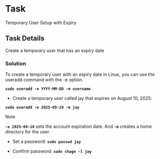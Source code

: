 # Task

Temporary User Setup with Expiry

## Task Details

Create a temporary user that has an expiry date

### Solution

To create a temporary user with an expiry date in Linux, you can use the useradd command with the -e option. 

**`sudo useradd -e YYYY-MM-DD -m username`**

- Create a temporary user called jay that expires on August 10, 2025:

**`sudo useradd -e 2025-08-10 -m jay`**

> [!NOTE]
**`-e 2025-08-10`** sets the account expiration date. And **`-m`** creates a home directory for the user.

- Set a password: **`sudo passwd jay`**

- Confirm password: **`sudo chage -l jay`**
